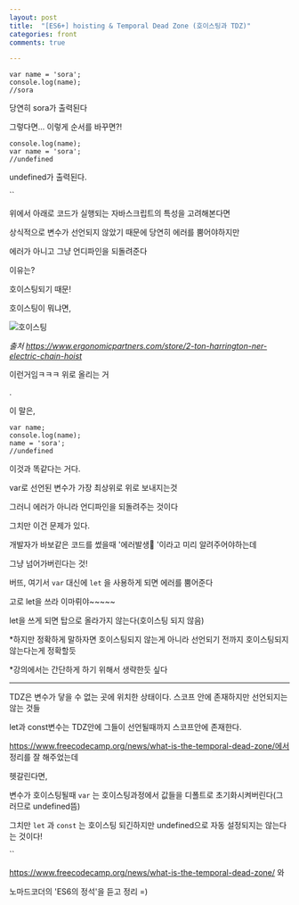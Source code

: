 ```yaml
---
layout: post
title:  "[ES6+] hoisting & Temporal Dead Zone (호이스팅과 TDZ)"
categories: front 
comments: true

---
```






~~~
var name = 'sora';
console.log(name);
//sora
~~~

당연히 sora가 출력된다



그렇다면... 이렇게 순서를 바꾸면?!

~~~
console.log(name);
var name = 'sora';
//undefined
~~~

undefined가 출력된다.

``

위에서 아래로 코드가 실행되는 자바스크립트의 특성을 고려해본다면

상식적으로 변수가 선언되지 않았기 때문에 당연히 에러를 뿜어야하지만

에러가 아니고 그냥 언디파인을 되돌려준다

이유는?

호이스팅되기 때문!

호이스팅이 뭐냐면, 

![호이스팅](/assets/img/20210106/hoist.png)

*출처 https://www.ergonomicpartners.com/store/2-ton-harrington-ner-electric-chain-hoist*

이런거임ㅋㅋㅋ 위로 올리는 거

.

이 말은,

~~~
var name;
console.log(name);
name = 'sora';
//undefined
~~~

이것과 똑같다는 거다.

var로 선언된 변수가 가장 최상위로 위로 보내지는것

그러니 에러가 아니라 언디파인을 되돌려주는 것이다

그치만 이건 문제가 있다.

개발자가 바보같은 코드를 썼을때 '에러발생🚨 '이라고 미리 알려주어야하는데

그냥 넘어가버린다는 것!

버뜨, 여기서 `var` 대신에 `let` 을 사용하게 되면 에러를 뿜어준다

고로 let을 쓰라 이마뤼야~~~~~

let을 쓰게 되면 탑으로 올라가지 않는다(호이스팅 되지 않음)

*하지만 정확하게 말하자면 호이스팅되지 않는게 아니라 선언되기 전까지 호이스팅되지 않는다는게 정확할듯

*강의에서는 간단하게 하기 위해서 생략한듯 싶다

---

TDZ은 변수가 닿을 수 없는 곳에 위치한 상태이다. 스코프 안에 존재하지만 선언되지는 않는 것들

let과 const변수는 TDZ안에 그들이 선언될때까지 스코프안에 존재한다.



https://www.freecodecamp.org/news/what-is-the-temporal-dead-zone/에서 정리를 잘 해주었는데

헷갈린다면,

변수가 호이스팅될때 `var` 는 호이스팅과정에서 값들을 디폴트로 초기화시켜버린다(그러므로 undefined뜸)

그치만 `let`  과 `const` 는 호이스팅 되긴하지만 undefined으로 자동 설정되지는 않는다는 것이다!













``

https://www.freecodecamp.org/news/what-is-the-temporal-dead-zone/ 와

노마드코더의 'ES6의 정석'을 듣고 정리 =)











